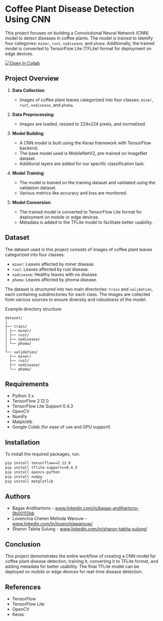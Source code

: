 # Coffee Plant Disease Detection Using CNN

This project focuses on building a Convolutional Neural Network (CNN) model to detect diseases in coffee plants. The model is trained to identify four categories: `miner`, `rust`, `nodisease`, and `phoma`. Additionally, the trained model is converted to TensorFlow Lite (TFLite) format for deployment on edge devices.

[![Open In Collab](https://colab.research.google.com/assets/colab-badge.svg)](https://colab.research.google.com/github/Naereen/badges)

## Project Overview

1. **Data Collection**: 
   - Images of coffee plant leaves categorized into four classes: `miner`, `rust`, `nodisease`, and `phoma`.
   
2. **Data Preprocessing**:
   - Images are loaded, resized to 224x224 pixels, and normalized.

3. **Model Building**:
   - A CNN model is built using the Keras framework with TensorFlow backend.
   - The base model used is MobileNetV2, pre-trained on ImageNet dataset.
   - Additional layers are added for our specific classification task.

4. **Model Training**:
   - The model is trained on the training dataset and validated using the validation dataset.
   - Various metrics like accuracy and loss are monitored.

5. **Model Conversion**:
   - The trained model is converted to TensorFlow Lite format for deployment on mobile or edge devices.
   - Metadata is added to the TFLite model to facilitate better usability.

## Dataset

The dataset used in this project consists of images of coffee plant leaves categorized into four classes:
- `miner`: Leaves affected by miner disease.
- `rust`: Leaves affected by rust disease.
- `nodisease`: Healthy leaves with no disease.
- `phoma`: Leaves affected by phoma disease.

The dataset is structured into two main directories: `train` and `validation`, each containing subdirectories for each class. The images are collected from various sources to ensure diversity and robustness of the model.

Example directory structure:
```
dataset/
│
├── train/
│ ├── miner/
│ ├── rust/
│ ├── nodisease/
│ └── phoma/
│
└── validation/
  ├── miner/
  ├── rust/
  ├── nodisease/
  └── phoma/
```

## Requirements

- Python 3.x
- TensorFlow 2.12.0
- TensorFlow Lite Support 0.4.3
- OpenCV
- NumPy
- Matplotlib
- Google Colab (for ease of use and GPU support)

## Installation

To install the required packages, run:

```bash
pip install tensorflow==2.12.0
pip install tflite-support==0.4.3
pip install opencv-python
pip install numpy
pip install matplotlib
```
## Authors

- Bagas Andihartono - www.linkedin.com/in/bagas-andihartono-9b00112bb
- Lovenchia Cheren Melinda Warouw - www.linkedin.com/in/lovenchiawarouw/
- Sharon Tabita Sulung - www.linkedin.com/in/sharon-tabita-sulung/


## Conclusion
This project demonstrates the entire workflow of creating a CNN model for coffee plant disease detection, training it, converting it to TFLite format, and adding metadata for better usability. The final TFLite model can be deployed on mobile or edge devices for real-time disease detection.

## References
- TensorFlow
- TensorFlow Lite
- OpenCV
- Keras

